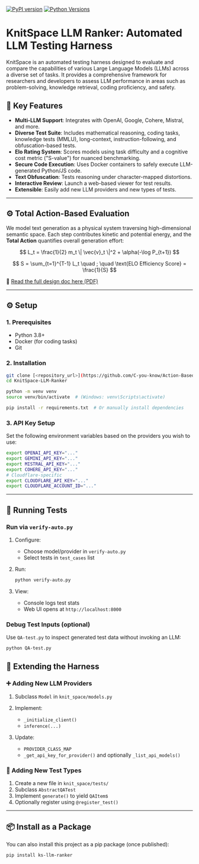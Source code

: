 [![PyPI version](https://badge.fury.io/py/ks-llm-ranker.svg)](https://pypi.org/project/ks-llm-ranker/)
[![Python Versions](https://img.shields.io/pypi/pyversions/ks-llm-ranker.svg)](https://pypi.org/project/ks-llm-ranker/)

# KnitSpace LLM Ranker: Automated LLM Testing Harness

KnitSpace is an automated testing harness designed to evaluate and compare the capabilities of various Large Language Models (LLMs) across a diverse set of tasks. It provides a comprehensive framework for researchers and developers to assess LLM performance in areas such as problem-solving, knowledge retrieval, coding proficiency, and safety.

## 🔑 Key Features

- **Multi-LLM Support**: Integrates with OpenAI, Google, Cohere, Mistral, and more.
- **Diverse Test Suite**: Includes mathematical reasoning, coding tasks, knowledge tests (MMLU), long-context, instruction-following, and obfuscation-based tests.
- **Elo Rating System**: Scores models using task difficulty and a cognitive cost metric ("S-value") for nuanced benchmarking.
- **Secure Code Execution**: Uses Docker containers to safely execute LLM-generated Python/JS code.
- **Text Obfuscation**: Tests reasoning under character-mapped distortions.
- **Interactive Review**: Launch a web-based viewer for test results.
- **Extensible**: Easily add new LLM providers and new types of tests.

---
## ⚙️ Total Action-Based Evaluation

We model text generation as a physical system traversing high-dimensional semantic space. Each step contributes kinetic and potential energy, and the **Total Action** quantifies overall generation effort:

$$
L_t = \frac{1}{2} m_t \| \vec{v}_t \|^2 + \alpha(-\log P_{t+1})
$$

$$
S = \sum_{t=1}^{T-1} L_t \quad ; \quad \text{ELO Efficiency Score} = \frac{1}{S}
$$

📄 [Read the full design doc here (PDF)](./Chinmay_LLMHarnes.pdf)

---

## ⚙️ Setup

### 1. Prerequisites

- Python 3.8+
- Docker (for coding tasks)
- Git

### 2. Installation

```bash
git clone [<repository_url>](https://github.com/C-you-know/Action-Based-LLM-Testing-Harness)
cd KnitSpace-LLM-Ranker

python -m venv venv
source venv/bin/activate  # (Windows: venv\Scripts\activate)

pip install -r requirements.txt  # Or manually install dependencies
````

### 3. API Key Setup

Set the following environment variables based on the providers you wish to use:

```bash
export OPENAI_API_KEY="..."
export GEMINI_API_KEY="..."
export MISTRAL_API_KEY="..."
export COHERE_API_KEY="..."
# Cloudflare-specific
export CLOUDFLARE_API_KEY="..."
export CLOUDFLARE_ACCOUNT_ID="..."
```

---

## 🚀 Running Tests

### Run via `verify-auto.py`

1. Configure:

   * Choose model/provider in `verify-auto.py`
   * Select tests in `test_cases` list
2. Run:

   ```bash
   python verify-auto.py
   ```
3. View:

   * Console logs test stats
   * Web UI opens at `http://localhost:8000`

### Debug Test Inputs (optional)

Use `QA-test.py` to inspect generated test data without invoking an LLM:

```bash
python QA-test.py
```
## 🔌 Extending the Harness

### ➕ Adding New LLM Providers

1. Subclass `Model` in `knit_space/models.py`
2. Implement:

   * `_initialize_client()`
   * `inference(...)`
3. Update:

   * `PROVIDER_CLASS_MAP`
   * `_get_api_key_for_provider()` and optionally `_list_api_models()`

### 🧪 Adding New Test Types

1. Create a new file in `knit_space/tests/`
2. Subclass `AbstractQATest`
3. Implement `generate()` to yield `QAItem`s
4. Optionally register using `@register_test()`

---

## 📦 Install as a Package

You can also install this project as a pip package (once published):

```bash
pip install ks-llm-ranker
```
